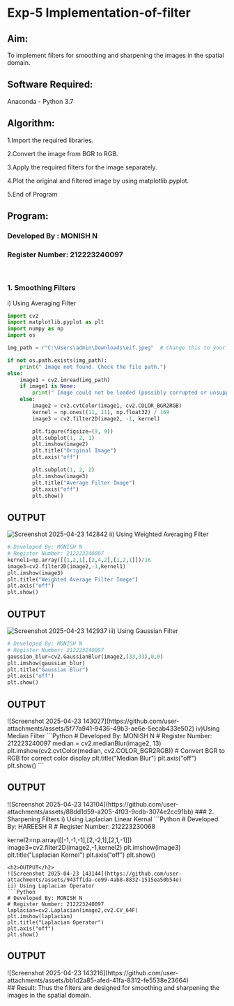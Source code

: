 # Exp-5 Implementation-of-filter
## Aim:
To implement filters for smoothing and sharpening the images in the spatial domain.

## Software Required:
Anaconda - Python 3.7

## Algorithm:

1.Import the required libraries.

2.Convert the image from BGR to RGB.

3.Apply the required filters for the image separately.

4.Plot the original and filtered image by using matplotlib.pyplot.

5.End of Program

## Program:
### Developed By   : MONISH N
### Register Number: 212223240097
</br>

### 1. Smoothing Filters

i) Using Averaging Filter
```Python
import cv2
import matplotlib.pyplot as plt
import numpy as np
import os

img_path = r"C:\Users\admin\Downloads\eif.jpeg"  # Change this to your correct path

if not os.path.exists(img_path):
    print(" Image not found. Check the file path.")
else:
    image1 = cv2.imread(img_path)
    if image1 is None:
        print(" Image could not be loaded (possibly corrupted or unsupported format).")
    else:
        image2 = cv2.cvtColor(image1, cv2.COLOR_BGR2RGB)
        kernel = np.ones((11, 11), np.float32) / 169
        image3 = cv2.filter2D(image2, -1, kernel)

        plt.figure(figsize=(9, 9))
        plt.subplot(1, 2, 1)
        plt.imshow(image2)
        plt.title("Original Image")
        plt.axis("off")

        plt.subplot(1, 2, 2)
        plt.imshow(image3)
        plt.title("Average Filter Image")
        plt.axis("off")
        plt.show()

```
<h2>OUTPUT</h2>

![Screenshot 2025-04-23 142842](https://github.com/user-attachments/assets/4d87c117-34d1-46ef-a0ed-3665ee2176a8)
ii) Using Weighted Averaging Filter
```Python
# Developed By: MONISH N
# Register Number: 212223240097
kernel1=np.array([[1,2,1],[2,4,2],[1,2,1]])/16
image3=cv2.filter2D(image2,-1,kernel1)
plt.imshow(image3)
plt.title("Weighted Average Filter Image")
plt.axis("off")
plt.show()
```
<h2>OUTPUT</h2>

![Screenshot 2025-04-23 142937](https://github.com/user-attachments/assets/d0434972-cbfb-4dec-b59f-73fe1bda88ce)
iii) Using Gaussian Filter
```Python
# Developed By: MONISH N
# Register Number: 212223240097
gaussian_blur=cv2.GaussianBlur(image2,(33,33),0,0)
plt.imshow(gaussian_blur)
plt.title("Gaussian Blur")
plt.axis("off")
plt.show()
```
<h2>OUTPUT</h2>
![Screenshot 2025-04-23 143027](https://github.com/user-attachments/assets/5f77a941-9436-49b3-ae6e-5ecab433e502)
iv)Using Median Filter
```Python
# Developed By: MONISH N
# Register Number: 212223240097
median = cv2.medianBlur(image2, 13)
plt.imshow(cv2.cvtColor(median, cv2.COLOR_BGR2RGB))  # Convert BGR to RGB for correct color display
plt.title("Median Blur")
plt.axis("off")
plt.show()
```
<h2>OUTPUT</h2>
![Screenshot 2025-04-23 143104](https://github.com/user-attachments/assets/88dd1d59-a205-4f03-9cdb-3074e2cc91bb)
### 2. Sharpening Filters
i) Using Laplacian Linear Kernal
```Python
# Developed By: HAREESH R
# Register Number: 212223230068

kernel2=np.array([[-1,-1,-1],[2,-2,1],[2,1,-1]])
image3=cv2.filter2D(image2,-1,kernel2)
plt.imshow(image3)
plt.title("Laplacian Kernel")
plt.axis("off")
plt.show()
```
<h2>OUTPUT</h2>
![Screenshot 2025-04-23 143144](https://github.com/user-attachments/assets/943ff1da-ce99-4ab8-8832-1515ea50b54e)
ii) Using Laplacian Operator
```Python
# Developed By: MONISH N
# Register Number: 212223240097
laplacian=cv2.Laplacian(image2,cv2.CV_64F)
plt.imshow(laplacian)
plt.title("Laplacian Operator")
plt.axis("off")
plt.show()

```
<h2>OUTPUT</h2>
![Screenshot 2025-04-23 143216](https://github.com/user-attachments/assets/bb1d2a85-afed-41fa-8312-fe5538e23664)
</br>
## Result:
Thus the filters are designed for smoothing and sharpening the images in the spatial domain.
